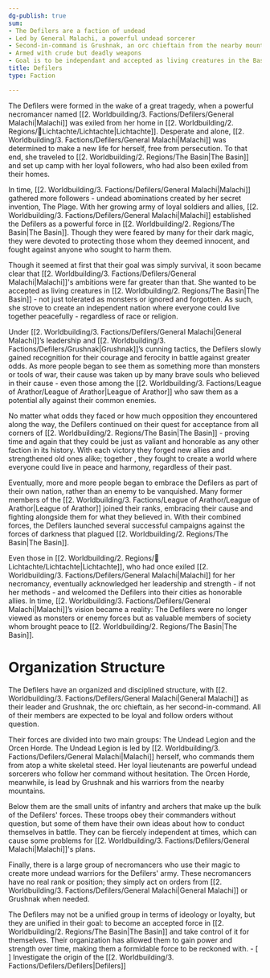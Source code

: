```yaml
---
dg-publish: true
sum:
- The Defilers are a faction of undead
- Led by General Malachi, a powerful undead sorcerer
- Second-in-command is Grushnak, an orc chieftain from the nearby mountains
- Armed with crude but deadly weapons
- Goal is to be independant and accepted as living creatures in the Basin
title: Defilers
type: Faction

---
```






The Defilers were formed in the wake of a great tragedy, when a powerful necromancer named [[2. Worldbuilding/3. Factions/Defilers/General Malachi\|Malachi]] was exiled from her home in [[2. Worldbuilding/2. Regions/🏰Lichtachte/Lichtachte\|Lichtachte]]. Desperate and alone, [[2. Worldbuilding/3. Factions/Defilers/General Malachi\|Malachi]] was determined to make a new life for herself, free from persecution. To that end, she traveled to [[2. Worldbuilding/2. Regions/The Basin\|The Basin]] and set up camp with her loyal followers, who had also been exiled from their homes.

In time, [[2. Worldbuilding/3. Factions/Defilers/General Malachi\|Malachi]] gathered more followers - undead abominations created by her secret invention, The Plage. With her growing army of loyal soldiers and allies, [[2. Worldbuilding/3. Factions/Defilers/General Malachi\|Malachi]] established the Defilers as a powerful force in [[2. Worldbuilding/2. Regions/The Basin\|The Basin]]. Though they were feared by many for their dark magic, they were devoted to protecting those whom they deemed innocent, and fought against anyone who sought to harm them.

Though it seemed at first that their goal was simply survival, it soon became clear that [[2. Worldbuilding/3. Factions/Defilers/General Malachi\|Malachi]]'s ambitions were far greater than that. She wanted to be accepted as living creatures in [[2. Worldbuilding/2. Regions/The Basin\|The Basin]] - not just tolerated as monsters or ignored and forgotten. As such, she strove to create an independent nation where everyone could live together peacefully - regardless of race or religion.

Under [[2. Worldbuilding/3. Factions/Defilers/General Malachi\|General Malachi]]’s leadership and [[2. Worldbuilding/3. Factions/Defilers/Grushnak\|Grushnak]]’s cunning tactics, the Defilers slowly gained recognition for their courage and ferocity in battle against greater odds. As more people began to see them as something more than monsters or tools of war, their cause was taken up by many brave souls who believed in their cause - even those among the [[2. Worldbuilding/3. Factions/League of Arathor/League of Arathor\|League of Arathor]] who saw them as a potential ally against their common enemies. 

No matter what odds they faced or how much opposition they encountered along the way, the Defilers continued on their quest for acceptance from all corners of [[2. Worldbuilding/2. Regions/The Basin\|The Basin]] - proving time and again that they could be just as valiant and honorable as any other faction in its history. With each victory they forged new allies and strengthened old ones alike; together , they fought to create a world where everyone could live in peace and harmony, regardless of their past. 

Eventually, more and more people began to embrace the Defilers as part of their own nation, rather than an enemy to be vanquished. Many former members of the [[2. Worldbuilding/3. Factions/League of Arathor/League of Arathor\|League of Arathor]] joined their ranks, embracing their cause and fighting alongside them for what they believed in. With their combined forces, the Defilers launched several successful campaigns against the forces of darkness that plagued [[2. Worldbuilding/2. Regions/The Basin\|The Basin]].

Even those in [[2. Worldbuilding/2. Regions/🏰Lichtachte/Lichtachte\|Lichtachte]], who had once exiled [[2. Worldbuilding/3. Factions/Defilers/General Malachi\|Malachi]] for her necromancy, eventually acknowledged her leadership and strength - if not her methods - and welcomed the Defilers into their cities as honorable allies. In time, [[2. Worldbuilding/3. Factions/Defilers/General Malachi\|Malachi]]’s vision became a reality: The Defilers were no longer viewed as monsters or enemy forces but as valuable members of society whom brought peace to [[2. Worldbuilding/2. Regions/The Basin\|The Basin]].  

# Organization Structure
The Defilers have an organized and disciplined structure, with [[2. Worldbuilding/3. Factions/Defilers/General Malachi\|General Malachi]] as their leader and Grushnak, the orc chieftain, as her second-in-command. All of their members are expected to be loyal and follow orders without question. 

Their forces are divided into two main groups: The Undead Legion and the Orcen Horde. The Undead Legion is led by [[2. Worldbuilding/3. Factions/Defilers/General Malachi\|Malachi]] herself, who commands them from atop a white skeletal steed. Her loyal lieutenants are powerful undead sorcerers who follow her command without hesitation. The Orcen Horde, meanwhile, is lead by Grushnak and his warriors from the nearby mountains.

Below them are the small units of infantry and archers that make up the bulk of the Defilers' forces. These troops obey their commanders without question, but some of them have their own ideas about how to conduct themselves in battle. They can be fiercely independent at times, which can cause some problems for [[2. Worldbuilding/3. Factions/Defilers/General Malachi\|Malachi]]'s plans.

Finally, there is a large group of necromancers who use their magic to create more undead warriors for the Defilers' army. These necromancers have no real rank or position; they simply act on orders from [[2. Worldbuilding/3. Factions/Defilers/General Malachi\|General Malachi]] or Grushnak when needed. 

The Defilers may not be a unified group in terms of ideology or loyalty, but they are unified in their goal: to become an accepted force in [[2. Worldbuilding/2. Regions/The Basin\|The Basin]] and take control of it for themselves. Their organization has allowed them to gain power and strength over time, making them a formidable force to be reckoned with. - [ ] Investigate the origin of the [[2. Worldbuilding/3. Factions/Defilers/Defilers\|Defilers]]
